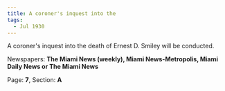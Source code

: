 ```yaml
---  
title: A coroner's inquest into the  
tags:  
  - Jul 1930  
---  
```

  
A coroner's inquest into the death of Ernest D. Smiley will be conducted.  
  
Newspapers: **The Miami News (weekly), Miami News-Metropolis, Miami Daily News or The Miami News**  
  
Page: **7**, Section: **A** 

